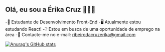 ## Olá, eu sou a Érika Cruz 🙋🏻‍♀️

-📖   Estudante de Desenvolvimento Front-End
-🖥️   Atualmente estou estudando React!
-❔    Estou em busca de uma oportunidade de emprego na área
-📧   Contacte-me no e-mail: ribeirodacruzerika@gmail.com

[![Anurag's GitHub stats](https://github-readme-stats.vercel.app/api?username=ErikaCruz96)](https://github.com/anuraghazra/github-readme-stats)

